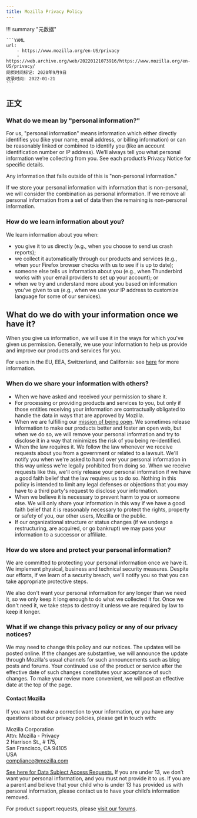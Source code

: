 ```yaml
---
title: Mozilla Privacy Policy
---
```


!!! summary "元数据"

    ```YAML
    url:
        - https://www.mozilla.org/en-US/privacy
        - https://web.archive.org/web/20220121073916/https://www.mozilla.org/en-US/privacy/
    网页时间标记: 2020年9月9日
    收录时间: 2022-01-21
    ```

## 正文

### What do we mean by "personal information?"

For us, "personal information" means information which either directly identifies you (like your name, email address, or billing information) or can be reasonably linked or combined to identify you (like an account identification number or IP address). We’ll always tell you what personal information we’re collecting from you. See each product’s Privacy Notice for specific details.

Any information that falls outside of this is "non-personal information."

If we store your personal information with information that is non-personal, we will consider the combination as personal information. If we remove all personal information from a set of data then the remaining is non-personal information.

### How do we learn information about you?

We learn information about you when:

+ you give it to us directly (e.g., when you choose to send us crash reports);
+ we collect it automatically through our products and services (e.g., when your Firefox browser checks with us to see if is up to date);
+ someone else tells us information about you (e.g., when Thunderbird works with your email providers to set up your account); or
+ when we try and understand more about you based on information you've given to us (e.g., when we use your IP address to customize language for some of our services).

## What do we do with your information once we have it?

When you give us information, we will use it in the ways for which you've given us permission. Generally, we use your information to help us provide and improve our products and services for you.

For users in the EU, EEA, Switzerland, and California: see [here](https://support.mozilla.org/kb/information-eu-eea-and-swiss-users) for more information.

### When do we share your information with others?

+ When we have asked and received your permission to share it.
+ For processing or providing products and services to you, but only if those entities receiving your information are contractually obligated to handle the data in ways that are approved by Mozilla.
+ When we are fulfilling our [mission of being open](https://www.mozilla.org/about/manifesto/). We sometimes release information to make our products better and foster an open web, but when we do so, we will remove your personal information and try to disclose it in a way that minimizes the risk of you being re-identified.
+ When the law requires it. We follow the law whenever we receive requests about you from a government or related to a lawsuit. We'll notify you when we're asked to hand over your personal information in this way unless we're legally prohibited from doing so. When we receive requests like this, we'll only release your personal information if we have a good faith belief that the law requires us to do so. Nothing in this policy is intended to limit any legal defenses or objections that you may have to a third party's request to disclose your information.
+ When we believe it is necessary to prevent harm to you or someone else. We will only share your information in this way if we have a good faith belief that it is reasonably necessary to protect the rights, property or safety of you, our other users, Mozilla or the public.
+ If our organizational structure or status changes (if we undergo a restructuring, are acquired, or go bankrupt) we may pass your information to a successor or affiliate.

### How do we store and protect your personal information?

We are committed to protecting your personal information once we have it. We implement physical, business and technical security measures. Despite our efforts, if we learn of a security breach, we'll notify you so that you can take appropriate protective steps.

We also don't want your personal information for any longer than we need it, so we only keep it long enough to do what we collected it for. Once we don't need it, we take steps to destroy it unless we are required by law to keep it longer.

### What if we change this privacy policy or any of our privacy notices?

We may need to change this policy and our notices. The updates will be posted online. If the changes are substantive, we will announce the update through Mozilla's usual channels for such announcements such as blog posts and forums. Your continued use of the product or service after the effective date of such changes constitutes your acceptance of such changes. To make your review more convenient, we will post an effective date at the top of the page.

#### Contact Mozilla

If you want to make a correction to your information, or you have any questions about our privacy policies, please get in touch with:

Mozilla Corporation\
Attn: Mozilla - Privacy\
2 Harrison St., # 175,\
San Francisco, CA 94105\
USA\
[compliance@mozilla.com](mailto:compliance@mozilla.com)

[See here for Data Subject Access Requests.](https://app.onetrust.com/app/#/webform/4ba08202-2ede-4934-a89e-f0b0870f95f0) If you are under 13, we don’t want your personal information, and you must not provide it to us. If you are a parent and believe that your child who is under 13 has provided us with personal information, please contact us to have your child’s information removed.

For product support requests, please [visit our forums](https://support.mozilla.org/).
